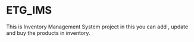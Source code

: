 # ETG_IMS
This is Inventory Management System project in this you can add , update and buy  the products in inventory. 
